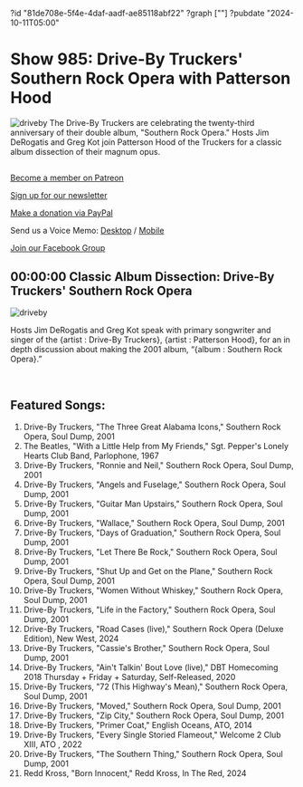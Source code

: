 ?id "81de708e-5f4e-4daf-aadf-ae85118abf22"
?graph [""]
?pubdate "2024-10-11T05:00"
# Show 985: Drive-By Truckers' Southern Rock Opera with Patterson Hood
![driveby](https://static.soundopinions.org/images/2024/316x316bf.webp)
The Drive-By Truckers are celebrating the twenty-third anniversary of their double album, "Southern Rock Opera." Hosts Jim DeRogatis and Greg Kot join Patterson Hood of the Truckers for a classic album dissection of their magnum opus.

## 

[Become a member on Patreon](https://bit.ly/3slWZvc)

[Sign up for our newsletter](https://bit.ly/3eEvRnG)

[Make a donation via PayPal](https://bit.ly/3dmt9lU)

Send us a Voice Memo: [Desktop](http://bit.ly/2RyD5Ah) / [Mobile](http://sayhi.chat/soundops)

[Join our Facebook Group](https://bit.ly/3sivr9T)


## 00:00:00 Classic Album Dissection: Drive-By Truckers' Southern Rock Opera
![driveby](https://static.soundopinions.org/images/2024/316x316bf.webp)

Hosts Jim DeRogatis and Greg Kot speak with primary songwriter and singer of the {artist : Drive-By Truckers}, {artist : Patterson Hood}, for an in depth discussion about making the 2001 album, “{album : Southern Rock Opera}.”


 



## Featured Songs:

1. Drive-By Truckers, "The Three Great Alabama Icons," Southern Rock Opera, Soul Dump, 2001
2. The Beatles, "With a Little Help from My Friends," Sgt. Pepper's Lonely Hearts Club Band, Parlophone, 1967
3. Drive-By Truckers, "Ronnie and Neil," Southern Rock Opera, Soul Dump, 2001
4. Drive-By Truckers, "Angels and Fuselage," Southern Rock Opera, Soul Dump, 2001
5. Drive-By Truckers, "Guitar Man Upstairs," Southern Rock Opera, Soul Dump, 2001
6. Drive-By Truckers, "Wallace," Southern Rock Opera, Soul Dump, 2001
7. Drive-By Truckers, "Days of Graduation," Southern Rock Opera, Soul Dump, 2001
8. Drive-By Truckers, "Let There Be Rock," Southern Rock Opera, Soul Dump, 2001
9. Drive-By Truckers, "Shut Up and Get on the Plane," Southern Rock Opera, Soul Dump, 2001
10. Drive-By Truckers, "Women Without Whiskey," Southern Rock Opera, Soul Dump, 2001
11. Drive-By Truckers, "Life in the Factory," Southern Rock Opera, Soul Dump, 2001
12. Drive-By Truckers, "Road Cases (live)," Southern Rock Opera (Deluxe Edition), New West, 2024
13. Drive-By Truckers, "Cassie's Brother," Southern Rock Opera, Soul Dump, 2001
14. Drive-By Truckers, "Ain't Talkin' Bout Love (live)," DBT Homecoming 2018 Thursday + Friday + Saturday, Self-Released, 2020
15. Drive-By Truckers, "72 (This Highway's Mean)," Southern Rock Opera, Soul Dump, 2001
16. Drive-By Truckers, "Moved," Southern Rock Opera, Soul Dump, 2001
17. Drive-By Truckers, "Zip City," Southern Rock Opera, Soul Dump, 2001
18. Drive-By Truckers, "Primer Coat," English Oceans, ATO, 2014
19. Drive-By Truckers, "Every Single Storied Flameout," Welcome 2 Club XIII, ATO , 2022
20. Drive-By Truckers, "The Southern Thing," Southern Rock Opera, Soul Dump, 2001
21. Redd Kross, "Born Innocent," Redd Kross, In The Red, 2024